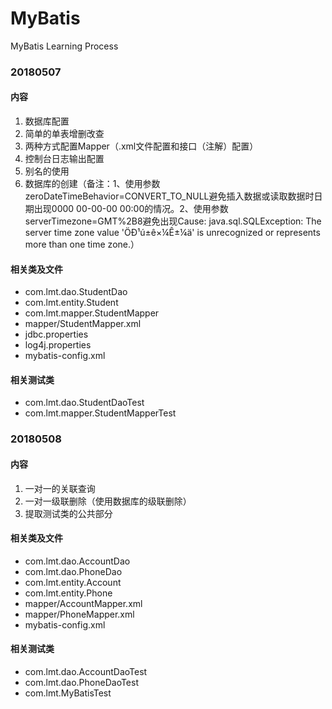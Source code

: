 # MyBatis
MyBatis Learning Process

### 20180507
#### 内容
1. 数据库配置
2. 简单的单表增删改查
3. 两种方式配置Mapper（.xml文件配置和接口（注解）配置）
4. 控制台日志输出配置
5. 别名的使用
6. 数据库的创建（备注：1、使用参数zeroDateTimeBehavior=CONVERT_TO_NULL避免插入数据或读取数据时日期出现0000 00-00-00 00:00的情况。2、使用参数serverTimezone=GMT%2B8避免出现Cause: java.sql.SQLException: The server time zone value 'ÖÐ¹ú±ê×¼Ê±¼ä' is unrecognized or represents more than one time zone.）
#### 相关类及文件
* com.lmt.dao.StudentDao
* com.lmt.entity.Student
* com.lmt.mapper.StudentMapper
* mapper/StudentMapper.xml
* jdbc.properties
* log4j.properties
* mybatis-config.xml
#### 相关测试类
* com.lmt.dao.StudentDaoTest
* com.lmt.mapper.StudentMapperTest
### 20180508
#### 内容
1. 一对一的关联查询
2. 一对一级联删除（使用数据库的级联删除）
3. 提取测试类的公共部分
#### 相关类及文件
* com.lmt.dao.AccountDao
* com.lmt.dao.PhoneDao
* com.lmt.entity.Account
* com.lmt.entity.Phone
* mapper/AccountMapper.xml
* mapper/PhoneMapper.xml
* mybatis-config.xml
#### 相关测试类
* com.lmt.dao.AccountDaoTest
* com.lmt.dao.PhoneDaoTest
* com.lmt.MyBatisTest